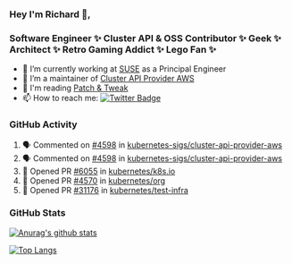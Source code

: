 ### Hey I'm Richard 👋, 

<h3 align="left">Software Engineer ✨ Cluster API & OSS Contributor ✨ Geek ✨ Architect ✨ Retro Gaming Addict ✨ Lego Fan ✨</h3>

- 🔭 I’m currently working at [SUSE](https://www.suse.com/) as a Principal Engineer
- 👯 I’m a maintainer of [Cluster API Provider AWS](https://github.com/kubernetes-sigs/cluster-api-provider-aws)
- 💬 I'm reading [Patch & Tweak](https://bjooks.com/products/patch-tweak-exploring-modular-synthesis)
- 📫 How to reach me: [![Twitter Badge](https://img.shields.io/badge/-@fruit_case-00acee?style=flat&logo=Twitter&logoColor=white)](https://twitter.com/intent/follow?screen_name=fruit_case "Follow on Twitter")

### GitHub Activity 

<!--START_SECTION:activity-->
1. 🗣 Commented on [#4598](https://github.com/kubernetes-sigs/cluster-api-provider-aws/pull/4598#issuecomment-1790379709) in [kubernetes-sigs/cluster-api-provider-aws](https://github.com/kubernetes-sigs/cluster-api-provider-aws)
2. 🗣 Commented on [#4598](https://github.com/kubernetes-sigs/cluster-api-provider-aws/pull/4598#issuecomment-1790379271) in [kubernetes-sigs/cluster-api-provider-aws](https://github.com/kubernetes-sigs/cluster-api-provider-aws)
3. 💪 Opened PR [#6055](https://github.com/kubernetes/k8s.io/pull/6055) in [kubernetes/k8s.io](https://github.com/kubernetes/k8s.io)
4. 💪 Opened PR [#4570](https://github.com/kubernetes/org/pull/4570) in [kubernetes/org](https://github.com/kubernetes/org)
5. 💪 Opened PR [#31176](https://github.com/kubernetes/test-infra/pull/31176) in [kubernetes/test-infra](https://github.com/kubernetes/test-infra)
<!--END_SECTION:activity-->

### GitHub Stats

[![Anurag's github stats](https://github-readme-stats.vercel.app/api?username=richardcase&count_private=true&show_icons=true)](https://github.com/anuraghazra/github-readme-stats)

[![Top Langs](https://github-readme-stats.vercel.app/api/top-langs/?username=richardcase&hide=html&layout=compact)](https://github.com/anuraghazra/github-readme-stats)
